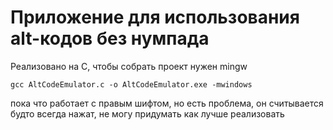 # Приложение для использования alt-кодов без нумпада
Реализовано на C, чтобы собрать проект нужен mingw
```angular2html
gcc AltCodeEmulator.c -o AltCodeEmulator.exe -mwindows
```

пока что работает с правым шифтом, но есть проблема, он считывается будто всегда нажат, не могу придумать как лучше реализовать